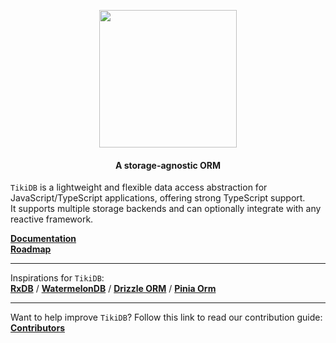 <p align="center">
    <img src="./tiki-db.png" width="220">
</p>
<h4 align="center">
  A storage-agnostic ORM 
</h4>

`TikiDB` is a lightweight and flexible data access abstraction for JavaScript/TypeScript applications, offering strong TypeScript support. <br/>
It supports multiple storage backends and can optionally integrate with any reactive framework.


**[Documentation](./documentation/index.md)** <br />
**[Roadmap](./documentation/roadmap.md)**

---

Inspirations for `TikiDB`: <br />
**[RxDB](https://github.com/pubkey/rxdb)** /
**[WatermelonDB](https://github.com/Nozbe/WatermelonDB)** /
**[Drizzle ORM](https://github.com/drizzle-team/drizzle-orm)** /
**[Pinia Orm](https://github.com/codedredd/pinia-orm)**

---

Want to help improve `TikiDB`? Follow this link to read our contribution guide: **[Contributors](./documentation/contributos.md)**
